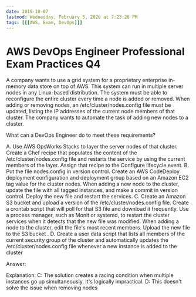 ```yaml
---
date: 2019-10-07
lastmod: Wednesday, February 5, 2020 at 7:23:28 PM
tags: [[[AWS, Exam, DevOps]]]
---
```

# AWS DevOps Engineer Professional Exam Practices Q4

A company wants to use a grid system for a proprietary enterprise in-memory data store on top of AWS. This system can run in multiple server nodes in any Linux-based distribution. The system must be able to reconfigure the entire cluster every time a node is added or removed. When adding or removing nodes, an /etc/cluster/nodes.config file must be updated, listing the IP addresses of the current node members of that cluster. The company wants to automate the task of adding new nodes to a cluster.

What can a DevOps Engineer do to meet these requirements?

A. Use AWS OpsWorks Stacks to layer the server nodes of that cluster. Create a Chef recipe that populates the content of the /etc/cluster/nodes.config file and restarts the service by using the current members of the layer. Assign that recipe to the Configure lifecycle event.
B. Put the file nodes.config in version control. Create an AWS CodeDeploy deployment configuration and deployment group based on an Amazon EC2 tag value for the cluster nodes. When adding a new node to the cluster, update the file with all tagged instances, and make a commit in version control. Deploy the new file and restart the services.
C. Create an Amazon S3 bucket and upload a version of the /etc/cluster/nodes.config file. Create a crontab script that will poll for that S3 file and download it frequently. Use a process manager, such as Monit or systemd, to restart the cluster services when it detects that the new file was modified. When adding a node to the cluster, edit the file's most recent members. Upload the new file to the S3 bucket .
D. Create a user data script that lists all members of the current security group of the cluster and automatically updates the /etc/cluster/nodes.config file whenever a new instance is added to the cluster

Answer:

Explanation:
C: The solution creates a racing condition when multiple instances go up simultaneously. It's logically impractical.
D: This doesn't solve the issue when removing nodes